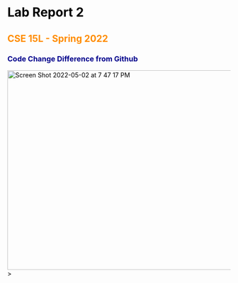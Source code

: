 <style>
H1{color:Black !important;}
H2{color:DarkOrange !important;}
H3{color:DarkBlue !important;}
H4{color:Green !important;}
p{color:Black !important;}
</style>


# Lab Report 2
## CSE 15L - Spring 2022

### Code Change Difference from Github

<img alt="Screen Shot 2022-05-02 at 7 47 17 PM" src="https://user-images.githubusercontent.com/66764591/166398653-ce398ecd-821b-4cf6-bdf8-87380aaf882b.png" width="660" height ="450">>
